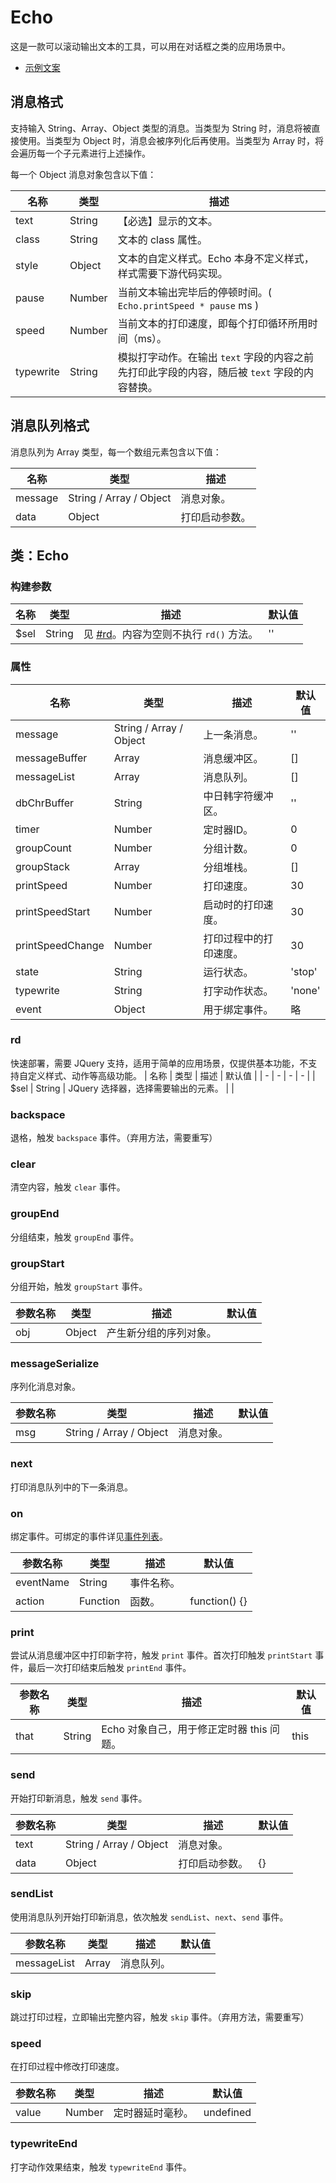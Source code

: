 # Echo
这是一款可以滚动输出文本的工具，可以用在对话框之类的应用场景中。

- [示例文案](doc/model_text.md)

## 消息格式
支持输入 String、Array、Object 类型的消息。当类型为 String 时，消息将被直接使用。当类型为 Object 时，消息会被序列化后再使用。当类型为 Array 时，将会遍历每一个子元素进行上述操作。

每一个 Object 消息对象包含以下值：

| 名称 | 类型 | 描述 |
| - | - | - |
| text | String | 【必选】显示的文本。 |
| class | String | 文本的 class 属性。 |
| style | Object | 文本的自定义样式。Echo 本身不定义样式，样式需要下游代码实现。 |
| pause | Number | 当前文本输出完毕后的停顿时间。( `Echo.printSpeed * pause` ms ) |
| speed | Number | 当前文本的打印速度，即每个打印循环所用时间（ms）。 |
| typewrite | String | 模拟打字动作。在输出 `text` 字段的内容之前先打印此字段的内容，随后被 `text` 字段的内容替换。 |

## 消息队列格式
消息队列为 Array 类型，每一个数组元素包含以下值：

| 名称 | 类型 | 描述 |
| - | - | - |
| message | String / Array / Object | 消息对象。 |
| data | Object | 打印启动参数。 |

## 类：Echo
### 构建参数
| 名称 | 类型 | 描述 | 默认值 |
| - | - | - | - |
| $sel | String | 见 [#rd](#rd)。内容为空则不执行 `rd()` 方法。 | '' |

### 属性
| 名称 | 类型 | 描述 | 默认值 |
| - | - | - | - |
| message | String / Array / Object | 上一条消息。 | '' |
| messageBuffer | Array | 消息缓冲区。 | [] |
| messageList | Array | 消息队列。 | [] |
| dbChrBuffer | String | 中日韩字符缓冲区。 | '' |
| timer | Number | 定时器ID。 | 0 |
| groupCount | Number | 分组计数。 | 0 |
| groupStack | Array | 分组堆栈。 | [] |
| printSpeed | Number | 打印速度。 | 30 |
| printSpeedStart | Number | 启动时的打印速度。 | 30 |
| printSpeedChange | Number | 打印过程中的打印速度。 | 30 |
| state | String | 运行状态。 | 'stop' |
| typewrite | String | 打字动作状态。 | 'none' |
| event | Object | 用于绑定事件。 | 略 |

### rd
快速部署，需要 JQuery 支持，适用于简单的应用场景，仅提供基本功能，不支持自定义样式、动作等高级功能。
| 名称 | 类型 | 描述 | 默认值 |
| - | - | - | - |
| $sel | String | JQuery 选择器，选择需要输出的元素。 |  |

### backspace
退格，触发 `backspace` 事件。（弃用方法，需要重写）

### clear
清空内容，触发 `clear` 事件。

### groupEnd
分组结束，触发 `groupEnd` 事件。

### groupStart
分组开始，触发 `groupStart` 事件。

| 参数名称 | 类型 | 描述 | 默认值 |
| - | - | - | - |
| obj | Object | 产生新分组的序列对象。 | |

### messageSerialize
序列化消息对象。

| 参数名称 | 类型 | 描述 | 默认值 |
| - | - | - | - |
| msg | String / Array / Object | 消息对象。 | |

### next
打印消息队列中的下一条消息。

### on
绑定事件。可绑定的事件详见[事件列表](doc/event.md)。

| 参数名称 | 类型 | 描述 | 默认值 |
| - | - | - | - |
| eventName | String | 事件名称。| |
| action | Function | 函数。| function() {} |

### print
尝试从消息缓冲区中打印新字符，触发 `print` 事件。首次打印触发 `printStart` 事件，最后一次打印结束后触发 `printEnd` 事件。

| 参数名称 | 类型 | 描述 | 默认值 |
| - | - | - | - |
| that | String | Echo 对象自己，用于修正定时器 this 问题。 | this |

### send
开始打印新消息，触发 `send` 事件。

| 参数名称 | 类型 | 描述 | 默认值 |
| - | - | - | - |
| text | String / Array / Object | 消息对象。 | |
| data | Object | 打印启动参数。 | {} |

### sendList
使用消息队列开始打印新消息，依次触发 `sendList`、`next`、`send` 事件。

| 参数名称 | 类型 | 描述 | 默认值 |
| - | - | - | - |
| messageList | Array | 消息队列。 | |

### skip
跳过打印过程，立即输出完整内容，触发 `skip` 事件。（弃用方法，需要重写）

### speed
在打印过程中修改打印速度。

| 参数名称 | 类型 | 描述 | 默认值 |
| - | - | - | - |
| value | Number | 定时器延时毫秒。 | undefined |

### typewriteEnd
打字动作效果结束，触发 `typewriteEnd` 事件。